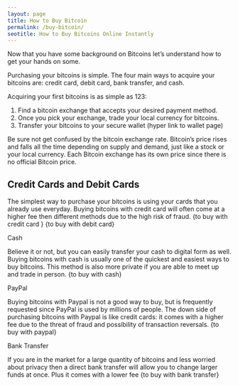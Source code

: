 ```yaml
---
layout: page
title: How to Buy Bitcoin
permalink: /buy-bitcoin/
seotitle: How to Buy Bitcoins Online Instantly
---
```

Now that you have some background on Bitcoins let’s understand how to get your hands on some.

Purchasing your bitcoins is simple. The four main ways to acquire your bitcoins are: credit card, debit card, bank transfer, and cash.

Acquiring your first bitcoins is as simple as 123:
1. Find a bitcoin exchange that accepts your desired payment method.
2. Once you pick your exchange, trade your local currency for bitcoins.
3. Transfer your bitcoins to your secure wallet (hyper link to wallet page) 

Be sure not get confused by the bitcoin exchange rate. Bitcoin’s price rises and falls all the time depending on supply and demand, just like a stock or your local currency. Each Bitcoin exchange has its own price since there is no official Bitcoin price. 


## Credit Cards and Debit Cards 

The simplest way to purchase your bitcoins is using your cards that you already use everyday. 
Buying bitcoins with credit card will often come at a higher fee then different methods due to the high risk of fraud.  {to buy with credit card } {to buy with debit card} 
		

Cash

Believe it or not, but you can easily transfer your cash to digital form as well. Buying bitcoins with cash is usually one of the quickest and easiest ways to buy bitcoins. This method is also more private if you are able to meet up and trade in person. {to buy with cash} 

PayPal

Buying bitcoins with Paypal is not a good way to buy, but is frequently requested since PayPal is used by millions of people. The down side of purchasing bitcoins with Paypal is like credit cards: it comes with a higher fee due to the threat of fraud and possibility of transaction reversals. 
{to buy with paypal} 

Bank Transfer 

If you are in the market for a large quantity of bitcoins and less worried about privacy then a direct bank transfer will allow you to change larger funds at once. Plus it comes with a lower fee 
{to buy with bank transfer}